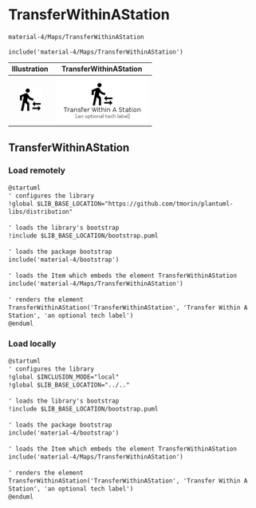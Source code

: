 # TransferWithinAStation


```text
material-4/Maps/TransferWithinAStation
```

```text
include('material-4/Maps/TransferWithinAStation')
```



| Illustration | TransferWithinAStation |
| :---: | :---: |
| ![illustration for Illustration](../../material-4/Maps/TransferWithinAStation.png) | ![illustration for TransferWithinAStation](../../material-4/Maps/TransferWithinAStation.Local.png) |




## TransferWithinAStation

### Load remotely
```plantuml
@startuml
' configures the library
!global $LIB_BASE_LOCATION="https://github.com/tmorin/plantuml-libs/distribution"

' loads the library's bootstrap
!include $LIB_BASE_LOCATION/bootstrap.puml

' loads the package bootstrap
include('material-4/bootstrap')

' loads the Item which embeds the element TransferWithinAStation
include('material-4/Maps/TransferWithinAStation')

' renders the element
TransferWithinAStation('TransferWithinAStation', 'Transfer Within A Station', 'an optional tech label')
@enduml
```

### Load locally
```plantuml
@startuml
' configures the library
!global $INCLUSION_MODE="local"
!global $LIB_BASE_LOCATION="../.."

' loads the library's bootstrap
!include $LIB_BASE_LOCATION/bootstrap.puml

' loads the package bootstrap
include('material-4/bootstrap')

' loads the Item which embeds the element TransferWithinAStation
include('material-4/Maps/TransferWithinAStation')

' renders the element
TransferWithinAStation('TransferWithinAStation', 'Transfer Within A Station', 'an optional tech label')
@enduml
```

